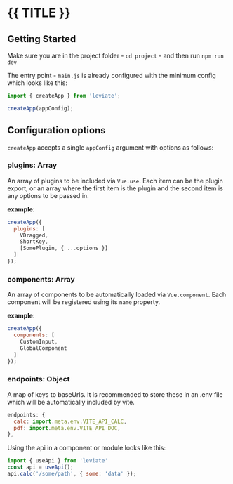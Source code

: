 # {{ TITLE }}

## Getting Started

Make sure you are in the project folder - `cd project` - and then run `npm run dev`

The entry point - `main.js` is already configured with the minimum config which looks like this:

```javascript
import { createApp } from 'leviate';

createApp(appConfig);
```

## Configuration options

`createApp` accepts a single `appConfig` argument with options as follows:

### plugins: Array
An array of plugins to be included via `Vue.use`.
Each item can be the plugin export, or an array where the first item is the plugin and the second item is any options to be passed in.

**example**:
```javascript
createApp({
  plugins: [
    VDragged,
    ShortKey,
    [SomePlugin, { ...options }]
  ]
});
```

### components: Array
An array of components to be automatically loaded via `Vue.component`. Each component will be registered using its `name` property.

**example**:
```javascript
createApp({
  components: [
    CustomInput,
    GlobalComponent
  ]
});
```

### endpoints: Object
A map of keys to baseUrls. It is recommended to store these in an .env file which will be automatically included by vite.
```javascript
endpoints: {
  calc: import.meta.env.VITE_API_CALC,
  pdf: import.meta.env.VITE_API_DOC,
},
```
Using the api in a component or module looks like this:
```javascript
import { useApi } from 'leviate'
const api = useApi();
api.calc('/some/path', { some: 'data' });
```